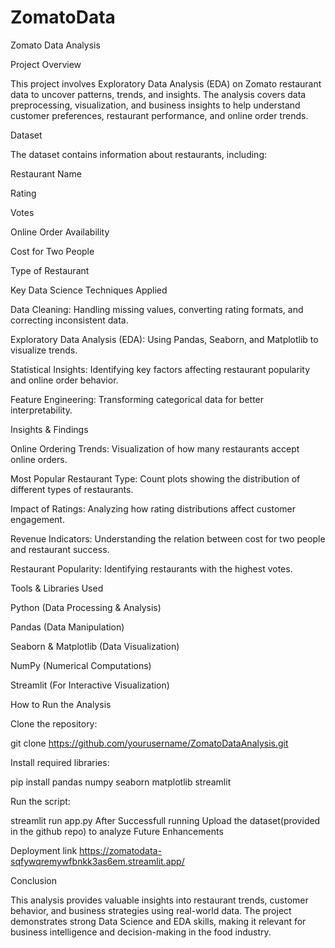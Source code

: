 # ZomatoData
Zomato Data Analysis

Project Overview

This project involves Exploratory Data Analysis (EDA) on Zomato restaurant data to uncover patterns, trends, and insights. The analysis covers data preprocessing, visualization, and business insights to help understand customer preferences, restaurant performance, and online order trends.

Dataset

The dataset contains information about restaurants, including:

Restaurant Name

Rating

Votes

Online Order Availability

Cost for Two People

Type of Restaurant

Key Data Science Techniques Applied

Data Cleaning: Handling missing values, converting rating formats, and correcting inconsistent data.

Exploratory Data Analysis (EDA): Using Pandas, Seaborn, and Matplotlib to visualize trends.

Statistical Insights: Identifying key factors affecting restaurant popularity and online order behavior.

Feature Engineering: Transforming categorical data for better interpretability.

Insights & Findings

Online Ordering Trends: Visualization of how many restaurants accept online orders.

Most Popular Restaurant Type: Count plots showing the distribution of different types of restaurants.

Impact of Ratings: Analyzing how rating distributions affect customer engagement.

Revenue Indicators: Understanding the relation between cost for two people and restaurant success.

Restaurant Popularity: Identifying restaurants with the highest votes.

Tools & Libraries Used

Python (Data Processing & Analysis)

Pandas (Data Manipulation)

Seaborn & Matplotlib (Data Visualization)

NumPy (Numerical Computations)

Streamlit (For Interactive Visualization)

How to Run the Analysis

Clone the repository:

git clone https://github.com/yourusername/ZomatoDataAnalysis.git

Install required libraries:

pip install pandas numpy seaborn matplotlib streamlit

Run the script:

streamlit run app.py
After Successfull running Upload the dataset(provided in the github repo) to analyze Future Enhancements

Deployment link https://zomatodata-sqfywqremywfbnkk3as6em.streamlit.app/

Conclusion

This analysis provides valuable insights into restaurant trends, customer behavior, and business strategies using real-world data. The project demonstrates strong Data Science and EDA skills, making it relevant for business intelligence and decision-making in the food industry.


